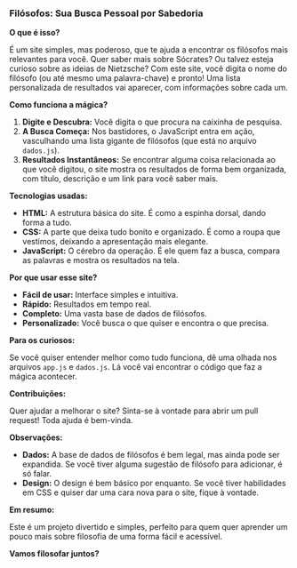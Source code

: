 ### **Filósofos: Sua Busca Pessoal por Sabedoria** 

**O que é isso?**

É um site simples, mas poderoso, que te ajuda a encontrar os filósofos mais relevantes para você. Quer saber mais sobre Sócrates? Ou talvez esteja curioso sobre as ideias de Nietzsche? Com este site, você digita o nome do filósofo (ou até mesmo uma palavra-chave) e pronto! Uma lista personalizada de resultados vai aparecer, com informações sobre cada um.

**Como funciona a mágica?**

1. **Digite e Descubra:** Você digita o que procura na caixinha de pesquisa.
2. **A Busca Começa:** Nos bastidores, o JavaScript entra em ação, vasculhando uma lista gigante de filósofos (que está no arquivo `dados.js`).
3. **Resultados Instantâneos:** Se encontrar alguma coisa relacionada ao que você digitou, o site mostra os resultados de forma bem organizada, com título, descrição e um link para você saber mais.

**Tecnologias usadas:**

* **HTML:** A estrutura básica do site. É como a espinha dorsal, dando forma a tudo.
* **CSS:** A parte que deixa tudo bonito e organizado. É como a roupa que vestimos, deixando a apresentação mais elegante.
* **JavaScript:** O cérebro da operação. É ele quem faz a busca, compara as palavras e mostra os resultados na tela.

**Por que usar esse site?**

* **Fácil de usar:** Interface simples e intuitiva.
* **Rápido:** Resultados em tempo real.
* **Completo:** Uma vasta base de dados de filósofos.
* **Personalizado:** Você busca o que quiser e encontra o que precisa.

**Para os curiosos:**

Se você quiser entender melhor como tudo funciona, dê uma olhada nos arquivos `app.js` e `dados.js`. Lá você vai encontrar o código que faz a mágica acontecer.

**Contribuições:**

Quer ajudar a melhorar o site? Sinta-se à vontade para abrir um pull request! Toda ajuda é bem-vinda.

**Observações:**

* **Dados:** A base de dados de filósofos é bem legal, mas ainda pode ser expandida. Se você tiver alguma sugestão de filósofo para adicionar, é só falar.
* **Design:** O design é bem básico por enquanto. Se você tiver habilidades em CSS e quiser dar uma cara nova para o site, fique à vontade.

**Em resumo:**

Este é um projeto divertido e simples, perfeito para quem quer aprender um pouco mais sobre filosofia de uma forma fácil e acessível.

**Vamos filosofar juntos?** 
